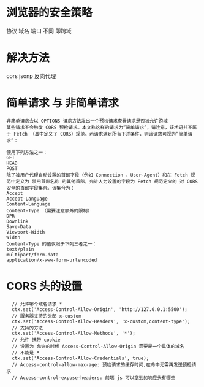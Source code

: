 <!--
 * @Author: LHN
 * @Date: 2020-10-09 14:37:59
 * @LastEditors: LHN
 * @LastEditTime: 2020-10-14 16:11:39
 * @description: In User Settings Edit
 * @FilePath: \跨域\readme.md
-->

# 浏览器的安全策略

协议 域名 端口 不同 即跨域

# 解决方法

cors
jsonp
反向代理

# 简单请求 与 非简单请求

```!
非简单请求会以 OPTIONS 请求方法发出一个预检请求查看请求是否被允许跨域
某些请求不会触发 CORS 预检请求。本文称这样的请求为“简单请求”，请注意，该术语并不属于 Fetch （其中定义了 CORS）规范。若请求满足所有下述条件，则该请求可视为“简单请求”：

使用下列方法之一：
GET
HEAD
POST
除了被用户代理自动设置的首部字段（例如 Connection ，User-Agent）和在 Fetch 规范中定义为 禁用首部名称 的其他首部，允许人为设置的字段为 Fetch 规范定义的 对 CORS 安全的首部字段集合。该集合为：
Accept
Accept-Language
Content-Language
Content-Type （需要注意额外的限制）
DPR
Downlink
Save-Data
Viewport-Width
Width
Content-Type 的值仅限于下列三者之一：
text/plain
multipart/form-data
application/x-www-form-urlencoded
```

# CORS 头的设置

```!
  // 允许哪个域名请求 *
  ctx.set('Access-Control-Allow-Origin', 'http://127.0.0.1:5500');
  // 服务器支持的头部 x-custom
  ctx.set('Access-Control-Allow-Headers', 'x-custom,content-type');
  // 支持的方法
  ctx.set('Access-Control-Allow-Methods', '*');
  // 允许 携带 cookie
  // 设置为 允许的时候 Access-Control-Allow-Origin 需要是一个具体的域名
  // 不能是 *
  ctx.set('Access-Control-Allow-Credentials', true);
  // Access-control-allow-max-age: 预检请求的缓存时间,在命中无需再发送预检请求
  // Access-control-expose-headers: 前端 js 可以拿到的响应头有哪些
```
